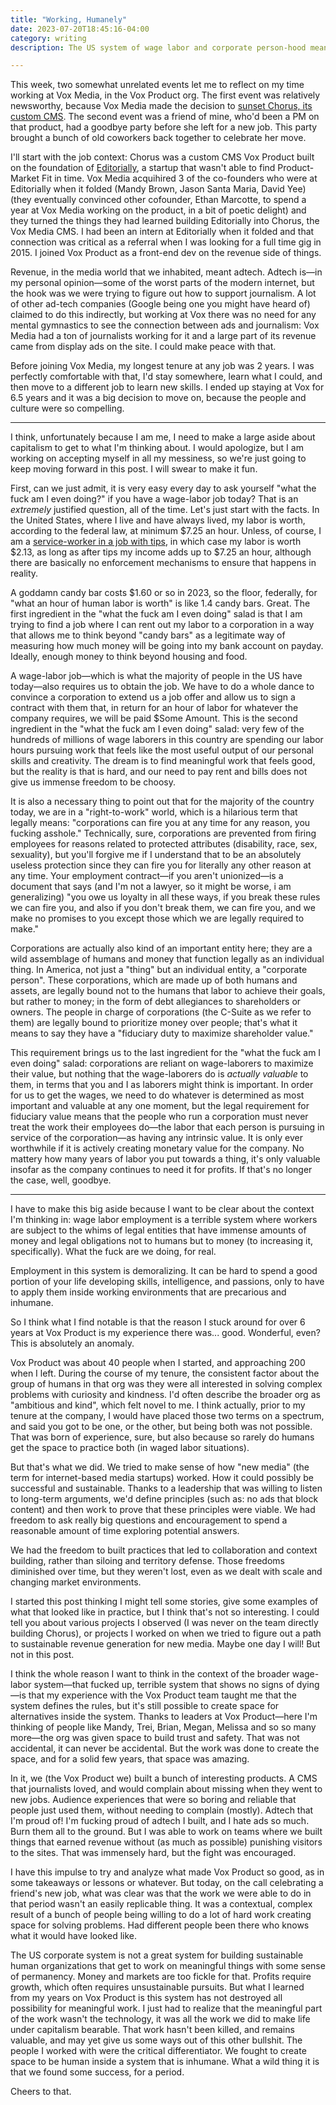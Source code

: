 ```yaml
---
title: "Working, Humanely"
date: 2023-07-20T18:45:16-04:00
category: writing
description: The US system of wage labor and corporate person-hood means that work is bullshit and impermanent, but this week a few events made me reflect on how much possibility for other ways of working are still available.

---
```


This week, two somewhat unrelated events let me to reflect on my time working at Vox Media, in the Vox Product org. The first event was relatively newsworthy, because Vox Media made the decision to [sunset Chorus, its custom CMS](https://www.axios.com/2023/07/18/vox-media-chorus). The second event was a friend of mine, who'd been a PM on that product, had a goodbye party before she left for a new job. This party brought a bunch of old coworkers back together to celebrate her move.

I'll start with the job context: Chorus was a custom CMS Vox Product built on the foundation of [Editorially](http://stet.editorially.com/articles/editorially-joins-vox-media/), a startup that wasn't able to find Product-Market Fit in time. Vox Media acquihired  3 of the co-founders who were at Editorially when it folded (Mandy Brown, Jason Santa Maria, David Yee) (they eventually convinced other cofounder, Ethan Marcotte, to spend a year at Vox Media working on the product, in a bit of poetic delight) and they turned the things they had learned building Editorially into Chorus, the Vox Media CMS. I had been an intern at Editorially when it folded and that connection was critical as a referral when I was looking for a full time gig in 2015. I joined Vox Product as a front-end dev on the revenue side of things.

Revenue, in the media world that we inhabited, meant adtech. Adtech is—in my personal opinion—some of the worst parts of the modern internet, but the hook was we were trying to figure out how to support journalism. A lot of other ad-tech companies (Google being one you might have heard of) claimed to do this indirectly, but working at Vox there was no need for any mental gymnastics to see the connection between ads and journalism: Vox Media had a ton of journalists working for it and a large part of its revenue came from display ads on the site. I could make peace with that.

Before joining Vox Media, my longest tenure at any job was 2 years. I was perfectly comfortable with that, I'd stay somewhere, learn what I could, and then move to a different job to learn new skills. I ended up staying at Vox for 6.5 years and it was a big decision to move on, because the people and culture were so compelling.

---

I think, unfortunately because I am me, I need to make a large aside about capitalism to get to what I'm thinking about. I would apologize, but I am working on accepting myself in all my messiness, so we're just going to keep moving forward in this post. I will swear to make it fun.

First, can we just admit, it is very easy every day to ask yourself "what the fuck am I even doing?" if you have a wage-labor job today? That is an _extremely_ justified question, all of the time. Let's just start with the facts. In the United States, where I live and have always lived, my labor is worth, according to the federal law, at minimum $7.25 an hour. Unless, of course, I am a [service-worker in a job with tips](https://www.dol.gov/agencies/whd/state/minimum-wage/tipped
), in which case my labor is worth $2.13, as long as after tips my income adds up to $7.25 an hour, although there are basically no enforcement mechanisms to ensure that happens in reality.

A goddamn candy bar costs $1.60 or so in 2023, so the floor, federally, for "what an hour of human labor is worth" is like 1.4 candy bars. Great. The first ingredient in the "what the fuck am I even doing" salad is that I am trying to find a job where I can rent out my labor to a corporation in a way that allows me to think beyond "candy bars" as a legitimate way of measuring how much money will be going into my bank account on payday. Ideally, enough money to think beyond housing and food.

A wage-labor job—which is what the majority of people in the US have today—also requires us to obtain the job. We have to do a whole dance to convince a corporation to extend us a job offer and allow us to sign a contract with them that, in return for an hour of labor for whatever the company requires, we will be paid $Some Amount.  This is the second ingredient in the "what the fuck am I even doing" salad: very few of the hundreds of millions of wage laborers in this country are spending our labor hours pursuing work that feels like the most useful output of our personal skills and creativity. The dream is to find meaningful work that feels good, but the reality is that is hard, and our need to pay rent and bills does not give us immense freedom to be choosy.

It is also a necessary thing to point out that for the majority of the country today, we are in a "right-to-work" world, which is a hilarious term that legally means: "corporations can fire you at any time for any reason, you fucking asshole." Technically, sure, corporations are prevented from firing employees for reasons related to protected attributes (disability, race, sex, sexuality), but you'll forgive me if I understand that to be an absolutely useless protection since they can fire you for literally any other reason at any time. Your employment contract—if you aren't unionized—is a document that says (and I'm not a lawyer, so it might be worse, i am generalizing) "you owe us loyalty in all these ways, if you break these rules we can fire you, and also if you don't break them, we can fire you, and we make no promises to you except those which we are legally required to make."

Corporations are actually also kind of an important entity here; they are a wild assemblage of humans and money that function legally as an individual thing. In America, not just a "thing" but an individual entity, a "corporate person". These corporations, which are made up of both humans and assets, are legally bound not to the humans that labor to achieve their goals, but rather to money; in the form of debt allegiances to shareholders or owners. The people in charge of corporations (the C-Suite as we refer to them) are legally bound to prioritize money over people; that's what it means to say they have a "fiduciary duty to maximize shareholder value." 

This requirement brings us to the last ingredient for the "what the fuck am I even doing" salad: corporations are reliant on wage-laborers to maximize their value, but nothing that the wage-laborers do is _actually valuable_ to them, in terms that you and I as laborers might think is important. In order for us to get the wages, we need to do whatever is determined as most important and valuable at any one moment, but the legal requirement for fiduciary value means that the people who run a corporation must never treat the work their employees do—the labor that each person is pursuing in service of the corporation—as having any intrinsic value. It is only ever worthwhile if it is actively creating monetary value for the company. No mattery how many years of labor you put towards a thing, it's only valuable insofar as the company continues to need it for profits. If that's no longer the case, well, goodbye.

---

I have to make this big aside because I want to be clear about the context I'm thinking in: wage labor employment is a terrible system where workers are subject to the whims of legal entities that have immense amounts of money and legal obligations not to humans but to money (to increasing it, specifically). What the fuck are we doing, for real.

Employment in this system is demoralizing. It can be hard to spend a good portion of your life developing skills, intelligence, and passions, only to have to apply them inside working environments that are precarious and inhumane.

So I think what I find notable is that the reason I stuck around for over 6 years at Vox Product is my experience there was... good. Wonderful, even? This is absolutely an anomaly. 

Vox Product was about 40 people when I started, and approaching 200 when I left. During the course of my tenure, the consistent factor about the group of humans in that org was they were all interested in solving complex problems with curiosity and kindness. I'd often describe the broader org as "ambitious and kind", which felt novel to me. I think actually, prior to my tenure at the company, I would have placed those two terms on a spectrum, and said you got to be one, or the other, but being both was not possible. That was born of experience, sure, but also because so rarely do humans get the space to practice both (in waged labor situations).

But that's what we did. We tried to make sense of how "new media" (the term for internet-based media startups) worked. How it could possibly be successful and sustainable. Thanks to a leadership that was willing to listen to long-term arguments, we'd define principles (such as: no ads that block content) and then work to prove that these principles were viable. We had freedom to ask really big questions and encouragement to spend a reasonable amount of time exploring potential answers.

We had the freedom to built practices that led to collaboration and context building, rather than siloing and territory defense. Those freedoms diminished over time, but they weren't lost, even as we dealt with scale and changing market environments.

I started this post thinking I might tell some stories, give some examples of what that looked like in practice, but I think that's not so interesting. I could tell you about various projects I observed (I was never on the team directly building Chorus), or projects I worked on when we tried to figure out a path to sustainable revenue generation for new media. Maybe one day I will! But not in this post.

I think the whole reason I want to think in the context of the broader wage-labor system—that fucked up, terrible system that shows no signs of dying—is that my experience with the Vox Product team taught me that the system defines the rules, but it's still possible to create space for alternatives inside the system. Thanks to leaders at Vox Product—here I'm thinking of people like Mandy, Trei, Brian, Megan, Melissa and so so many more—the org was given space to build trust and safety. That was not accidental, it can never be accidental. But the work was done to create the space, and for a solid few years, that space was amazing.

In it, we (the Vox Product we) built a bunch of interesting products. A CMS that journalists loved, and would complain about missing when they went to new jobs. Audience experiences that were so boring and reliable that people just used them, without needing to complain (mostly). Adtech that I'm proud of! I'm fucking proud of adtech I built, and I hate ads so much. Burn them all to the ground. But I was able to work on teams where we built things that earned revenue without (as much as possible) punishing visitors to the sites. That was immensely hard, but the fight was encouraged.

I have this impulse to try and analyze what made Vox Product so good, as in some takeaways or lessons or whatever. But today, on the call celebrating a friend's new job, what was clear was that the work we were able to do in that period wasn't an easily replicable thing. It was a contextual, complex result of a bunch of people being willing to do a lot of hard work creating space for solving problems. Had different people been there who knows what it would have looked like.

The US corporate system is not a great system for building sustainable human organizations that get to work on meaningful things with some sense of permanency. Money and markets are too fickle for that. Profits require growth, which often requires unsustainable pursuits. But what I learned from my years on Vox Product is this system has not destroyed all possibility for meaningful work. I just had to realize that the meaningful part of the work wasn't the technology, it was all the work we did to make life under capitalism bearable. That work hasn't been killed, and remains valuable, and may yet give us some ways out of this other bullshit. The people I worked with were the critical differentiator. We fought to create space to be human inside a system that is inhumane. What a wild thing it is that we found some success, for a period.

Cheers to that.

